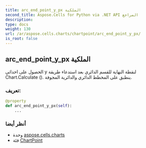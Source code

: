 ```yaml
---
title: arc_end_point_y_px الملكية
second_title: Aspose.Cells for Python via .NET API المراجع
description:
type: docs
weight: 130
url: /ar/aspose.cells.charts/chartpoint/arc_end_point_y_px/
is_root: false
---
```

##  arc_end_point_y_px الملكية

الحصول على احداثي y لنقطة النهاية للقسم الدائري بعد استدعاء طريقة Chart.Calculate ().
ينطبق على المخطط الدائري والدائرية المجوفة.
###  تعريف:
```python
@property
def arc_end_point_y_px(self):
    ...
```

###  أنظر أيضا
* وحدة [aspose.cells.charts](../../)
* فئة [ChartPoint](/cells/python-net/ar/aspose.cells.charts/chartpoint)

